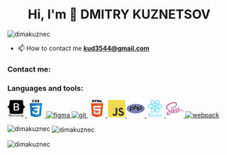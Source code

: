 <h1 align="center">Hi, I'm 👋 DMITRY KUZNETSOV</h1>
<p align="left"> <img src="https://komarev.com/ghpvc/?username=dimakuznec&label=Profile%20views&color=0e75b6&style=flat " alt="dimakuznec" /> </p>

- 📫 How to contact me **kud3544@gmail.com**

<h3 align="left"> Contact me:</h3>
<p align="left">
</p>

<h3 align="left"> Languages and tools:</h3>
<p align="left"> <a href="https://getbootstrap .com" target="_blank" rel="noreferrer"> <img src="https://raw.githubusercontent.com/devicons/devicon/master/icons/bootstrap/bootstrap-plain-wordmark.svg " alt="bootstrap" width="40" height="40"/> </a> <a href="https://www.w3schools.com/css /" target="_blank" rel="noreferrer"> <img src="https://raw.githubusercontent.com/devicons/devicon/master/icons/css3/css3-original-wordmark.svg " alt="css3" width="40" height="40"/> </a> <a href="https://www.figma.com /" target="_blank" rel="noreferrer"> <img src="https://www.vectorlogo.zone/logos/figma/figma-icon.svg " alt="figma" width="40" height="40"/> </a> <a href="https://git-scm.com /" target="_blank" rel="noreferrer"> <img src="https://www.vectorlogo.zone/logos/git-scm/git-scm-icon.svg " alt="git" width="40" height="40"/> </a> <a href="https://www.w3.org/html /" target="_blank" rel="noreferrer"> <img src="https://raw.githubusercontent.com/devicons/devicon/master/icons/html5/html5-original-wordmark.svg "alt="html5" width="40" height="40"/> </a> <a href="https://developer .mozilla.org/en-US/docs/Web/JavaScript " target="_blank" rel="noreferrer"> <img src="https://raw.githubusercontent.com/devicons/devicon/master/icons/javascript/javascript-original.svg " alt="javascript" width="40" height="40"/> </a> <a href="https://www.php.net " target="_blank" rel="noreferrer"> <img src="https://raw.githubusercontent.com/devicons/devicon/master/icons/php/php-original.svg " alt="php" width="40" height="40"/> </a> <a href="https://reactjs.org /" target="_blank" rel="noreferrer"> <img src="https://raw.githubusercontent.com/devicons/devicon/master/icons/react/react-original-wordmark.svg " alt="react" width="40" height="40"/> </a> <a href="https://sass-lang.com " target="_blank" rel="noreferrer"> <img src="https://raw.githubusercontent.com/devicons/devicon/master/icons/sass/sass-original.svg " alt= "sass" width="40" height="40"/> </a> <a href="https://webpack.js.org " target="_blank" rel="noreferrer"> <img src="https://raw .githubusercontent.com/devicons/devicon/d00d0969292a6569d45b06d3f350f463a0107b0d/icons/webpack/webpack-original-wordmark.svg " alt="webpack" width="40" height="40"/> </a> </p>

<p><img align="left" src="https://github-readme-stats.vercel.app/api/top-langs?username=dimakuznec&show_icons=true&locale=en&layout=compact "alt="dimakuznec" /></p>

<p>&nbsp;<img align="center" src="https://github-readme-stats.vercel.app/api?username=dimakuznec&show_icons=true&locale=en " alt="dimakuznec" /></p>

<p><img align="center" src="https://github-readme-streak-stats.herokuapp.com/?user=dimakuznec &" alt="dimakuznec" /></p>








<!-- ### Hi there 👋

<!--
**dimakuznec/dimakuznec** is a ✨ _special_ ✨ repository because its `README.md` (this file) appears on your GitHub profile.

Here are some ideas to get you started:

- 🔭 I’m currently working on ...
- 🌱 I’m currently learning ...
- 👯 I’m looking to collaborate on ...
- 🤔 I’m looking for help with ...
- 💬 Ask me about ...
- 📫 How to reach me: ...
- 😄 Pronouns: ...
- ⚡ Fun fact: ...
--> 
